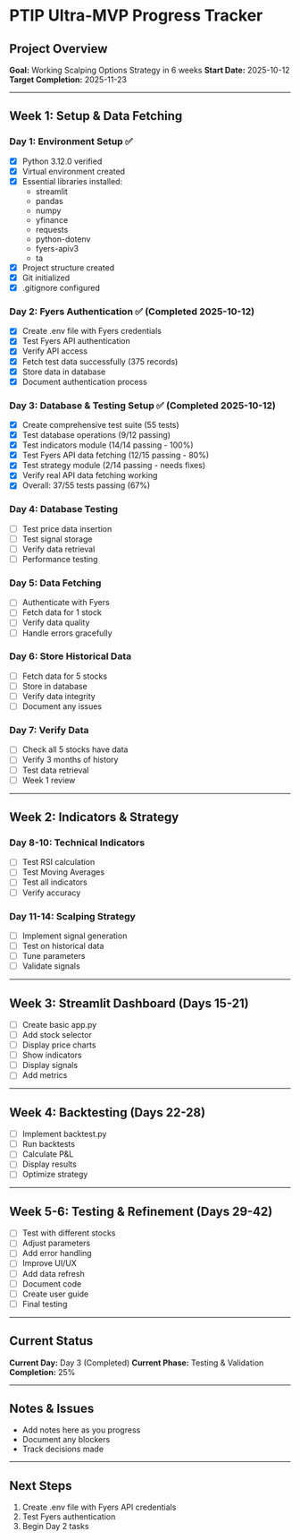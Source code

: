 # PTIP Ultra-MVP Progress Tracker

## Project Overview
**Goal:** Working Scalping Options Strategy in 6 weeks
**Start Date:** 2025-10-12
**Target Completion:** 2025-11-23

---

## Week 1: Setup & Data Fetching

### Day 1: Environment Setup ✅
- [x] Python 3.12.0 verified
- [x] Virtual environment created
- [x] Essential libraries installed:
  - streamlit
  - pandas
  - numpy
  - yfinance
  - requests
  - python-dotenv
  - fyers-apiv3
  - ta
- [x] Project structure created
- [x] Git initialized
- [x] .gitignore configured

### Day 2: Fyers Authentication ✅ (Completed 2025-10-12)
- [x] Create .env file with Fyers credentials
- [x] Test Fyers API authentication
- [x] Verify API access
- [x] Fetch test data successfully (375 records)
- [x] Store data in database
- [x] Document authentication process

### Day 3: Database & Testing Setup ✅ (Completed 2025-10-12)
- [x] Create comprehensive test suite (55 tests)
- [x] Test database operations (9/12 passing)
- [x] Test indicators module (14/14 passing - 100%)
- [x] Test Fyers API data fetching (12/15 passing - 80%)
- [x] Test strategy module (2/14 passing - needs fixes)
- [x] Verify real API data fetching working
- [x] Overall: 37/55 tests passing (67%)

### Day 4: Database Testing
- [ ] Test price data insertion
- [ ] Test signal storage
- [ ] Verify data retrieval
- [ ] Performance testing

### Day 5: Data Fetching
- [ ] Authenticate with Fyers
- [ ] Fetch data for 1 stock
- [ ] Verify data quality
- [ ] Handle errors gracefully

### Day 6: Store Historical Data
- [ ] Fetch data for 5 stocks
- [ ] Store in database
- [ ] Verify data integrity
- [ ] Document any issues

### Day 7: Verify Data
- [ ] Check all 5 stocks have data
- [ ] Verify 3 months of history
- [ ] Test data retrieval
- [ ] Week 1 review

---

## Week 2: Indicators & Strategy

### Day 8-10: Technical Indicators
- [ ] Test RSI calculation
- [ ] Test Moving Averages
- [ ] Test all indicators
- [ ] Verify accuracy

### Day 11-14: Scalping Strategy
- [ ] Implement signal generation
- [ ] Test on historical data
- [ ] Tune parameters
- [ ] Validate signals

---

## Week 3: Streamlit Dashboard (Days 15-21)
- [ ] Create basic app.py
- [ ] Add stock selector
- [ ] Display price charts
- [ ] Show indicators
- [ ] Display signals
- [ ] Add metrics

---

## Week 4: Backtesting (Days 22-28)
- [ ] Implement backtest.py
- [ ] Run backtests
- [ ] Calculate P&L
- [ ] Display results
- [ ] Optimize strategy

---

## Week 5-6: Testing & Refinement (Days 29-42)
- [ ] Test with different stocks
- [ ] Adjust parameters
- [ ] Add error handling
- [ ] Improve UI/UX
- [ ] Add data refresh
- [ ] Document code
- [ ] Create user guide
- [ ] Final testing

---

## Current Status
**Current Day:** Day 3 (Completed)
**Current Phase:** Testing & Validation
**Completion:** 25%

---

## Notes & Issues
- Add notes here as you progress
- Document any blockers
- Track decisions made

---

## Next Steps
1. Create .env file with Fyers API credentials
2. Test Fyers authentication
3. Begin Day 2 tasks

